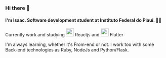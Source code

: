 ### Hi there 👋

#### I'm Isaac. Software development student at Instituto Federal do Piauí. 👨‍💻
<p>
   Currently work and studying <img src="https://www.pinclipart.com/picdir/middle/537-5374089_react-js-logo-clipart.png" width="25" /> Reactjs and <img src="https://going2.com.br/images/icons/flutter-icon.png" width="25" /> Flutter
</p>
<p>
  I'm always learning, whether it's From-end or not. I work too with some Back-end technologies as Ruby, NodeJs and Python/Flask.
</p>

<!--
**Isaac-alencar/Isaac-alencar** is a ✨ _special_ ✨ repository because its `README.md` (this file) appears on your GitHub profile.

Here are some ideas to get you started:

- 🔭 I’m currently working on ...
- 🌱 I’m currently learning ...
- 👯 I’m looking to collaborate on ...
- 🤔 I’m looking for help with ...
- 💬 Ask me about ...
- 📫 How to reach me: ...
- 😄 Pronouns: ...
- ⚡ Fun fact: ...
-->
